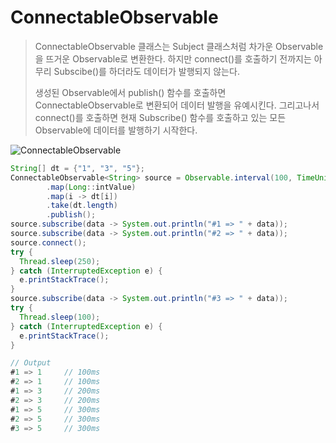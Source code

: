 # ConnectableObservable

> ConnectableObservable 클래스는 Subject 클래스처럼 차가운 Observable을 뜨거운 Observable로 변환한다. 하지만 connect()를 호출하기 전까지는 아무리 Subscibe()를 하더라도 데이터가 발행되지 않는다.
>
> 생성된 Observable에서 publish() 함수를 호출하면 ConnectableObservable로 변환되어 데이터 발행을 유예시킨다. 그리고나서 connect()를 호출하면 현재 Subscribe() 함수를 호출하고 있는 모든 Observable에 데이터를 발행하기 시작한다.



![ConnectableObservable](http://reactivex.io/documentation/operators/images/publishConnect.c.png)



```java
String[] dt = {"1", "3", "5"};
ConnectableObservable<String> source = Observable.interval(100, TimeUnit.MILLISECONDS)
  		.map(Long::intValue)
  		.map(i -> dt[i])
  		.take(dt.length)
  		.publish();
source.subscribe(data -> System.out.println("#1 => " + data));
source.subscribe(data -> System.out.println("#2 => " + data));
source.connect();
try {
  Thread.sleep(250);
} catch (InterruptedException e) {
  e.printStackTrace();
}
source.subscribe(data -> System.out.println("#3 => " + data));
try {
  Thread.sleep(100);
} catch (InterruptedException e) {
  e.printStackTrace();
}
```

```java
// Output
#1 => 1		// 100ms
#2 => 1		// 100ms
#1 => 3		// 200ms
#2 => 3		// 200ms
#1 => 5		// 300ms
#2 => 5		// 300ms
#3 => 5		// 300ms
```

